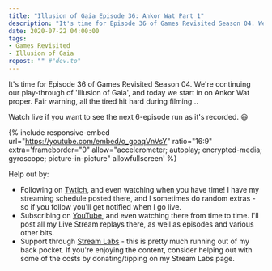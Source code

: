```yaml
---
title: "Illusion of Gaia Episode 36: Ankor Wat Part 1"
description: "It's time for Episode 36 of Games Revisited Season 04. We're continuing our play-through of 'Illusion of Gaia', and today we start in on Ankor Wat proper. Fair warning, all the tired hit hard during filming&hellip;"
date: 2020-07-22 04:00:00
tags:
- Games Revisited
- Illusion of Gaia
repost: "" #"dev.to"
---
```


It's time for Episode 36 of Games Revisited Season 04. We're continuing our play-through of 'Illusion of Gaia', and today we start in on Ankor Wat proper. Fair warning, all the tired hit hard during filming&hellip;

Watch live if you want to see the next 6-episode run as it's recorded. :smiley:
<!--more-->

{% include responsive-embed url="https://youtube.com/embed/o_goaqVnVsY" ratio="16:9" extra='frameborder="0" allow="accelerometer; autoplay; encrypted-media; gyroscope; picture-in-picture" allowfullscreen' %}

Help out by:
 * Following on [Twtich](https://twitch.tv/AnonJr_Live), and even watching when you have time! I have my streaming schedule posted there, and I sometimes do random extras - so if you follow you'll get notified when I go live.
 * Subscribing on [YouTube](http://www.youtube.com/channel/UCXafqhKHbkSUIrq0LAuu0tw), and even watching there from time to time. I'll post all my Live Stream replays there, as well as episodes and various other bits.
 * Support through [Stream Labs](https://streamlabs.com/anonjr_live) - this is pretty much running out of my back pocket. If you're enjoying the content, consider helping out with some of the costs by donating/tipping on my Stream Labs page.